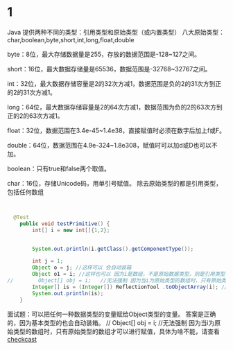 
# 1
Java 提供两种不同的类型：引用类型和原始类型（或内置类型）
八大原始类型：
char,boolean,byte,short,int,long,float,double

byte：8位，最大存储数据量是255，存放的数据范围是-128~127之间。

short：16位，最大数据存储量是65536，数据范围是-32768~32767之间。

int：32位，最大数据存储容量是2的32次方减1，数据范围是负的2的31次方到正的2的31次方减1。

long：64位，最大数据存储容量是2的64次方减1，数据范围为负的2的63次方到正的2的63次方减1。

float：32位，数据范围在3.4e-45~1.4e38，直接赋值时必须在数字后加上f或F。

double：64位，数据范围在4.9e-324~1.8e308，赋值时可以加d或D也可以不加。

boolean：只有true和false两个取值。

char：16位，存储Unicode码，用单引号赋值。
除去原始类型的都是引用类型，包括任何数组


```java


  @Test
    public void testPrimitive() {
        int[] i = new int[]{1,2};


        System.out.println(i.getClass().getComponentType());

        int j = 1;
        Object o = j; //这样可以 会自动装箱
        Object o1 = i; //这样也可以 因为i是数组，不是原始数据类型，则是引用类型
//        Object[] obj = i;   //无法强制 因为当i为原始类型的数组时，只有原始类型的数组才可以进行赋值
        Integer[] is = (Integer[]) ReflectionTool .toObjectArray(i); //toObjectArray将原始类型进行包装成Object
        System.out.println(is);
    }

```

面试题：可以把任何一种数据类型的变量赋给Object类型的变量。 答案是正确的，因为基本类型的也会自动装箱。
//        Object[] obj = i;   //无法强制 因为当i为原始类型的数组时，只有原始类型的数组才可以进行赋值，具体为啥不能，请查看[checkcast](https://docs.oracle.com/javase/specs/jvms/se7/html/jvms-6.html#jvms-6.5.checkcast)

